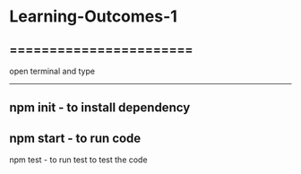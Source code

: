 # Learning-Outcomes-1

=======================
---------------------------------

open terminal and type

---------------------------------
npm init - to install dependency
---------------------------------
npm start - to run code
---------------------------------
npm test - to run test to test the code
